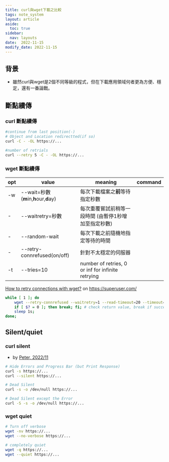 ```yaml
---
title: curl與wget下載之比較
tags: note_system
layout: article
aside:
  toc: true
sidebar:
  nav: layouts
date:  2022-11-15
modify_date: 2022-11-15
---
```


## 背景

- 雖然curl與wget是2個不同等級的程式，但在下載應用領域何者更為方便、穩定，還有一番論戰。

## 斷點續傳

### curl 斷點續傳

```bash
#continue from last position(-)
# Object and Location redirectted(if so)
curl -C - -OL https://... 

#number of retrials
curl --retry 5 -C - -OL https://...
```

### wget 斷點續傳

opt|value|meaning|command
-|-|-|-
-w|--wait=秒數(**m**in,**h**our,**d**ay)|每次下載檔案之**前**等待指定秒數|
-|--waitretry=秒數|每次重覆嘗試前稍等一段時間 (由暫停1秒增加至指定秒數)|
-|--random-wait|每次下載之前隨機地指定等待的時間|
-|--retry-connrefused(on/off)|針對不太穩定的伺服器|
-t|--tries=10|number of retries,  0 or inf for infinite retrying|

[How to retry connections with wget?](https://superuser.com/questions/493640/how-to-retry-connections-with-wget) on https://superuser.com/

```bash
while [ 1 ]; do
    wget --retry-connrefused --waitretry=1 --read-timeout=20 --timeout=15 -t 0 --continue
    if [ $? = 0 ]; then break; fi; # check return value, break if successful (0)
    sleep 1s;
done;
```

## Silent/quiet

### curl silent

- by [Peter, 2022/11](https://catonmat.net/cookbooks/curl/make-curl-silent)

```bash
# Hide Errors and Progress Bar (but Print Response)
curl -s https://...
curl --silent https://...

# Dead Silent
curl -s -o /dev/null https://...

# Dead Silent except the Error
curl -S -s -o /dev/null https://...
```

### wget quiet

```bash
# Turn off verbose 
wget -nv https://...
wget --no-verbose https://...

# completely quiet
wget -q https://...
wget --quiet https://...
```
